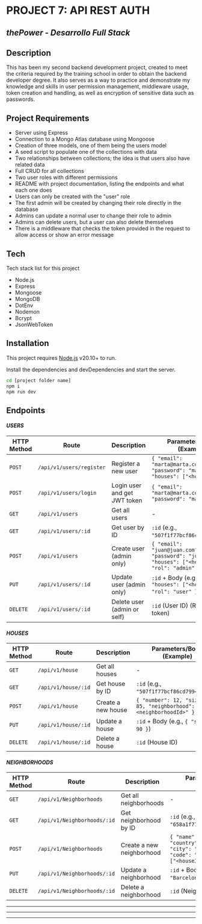 # PROJECT 7: API REST AUTH
## _thePower - Desarrollo Full Stack_

## Description
This has been my second backend development project, created to meet the criteria required by the training school in order to obtain the backend developer degree. It also serves as a way to practice and demonstrate my knowledge and skills in user permission management, middleware usage, token creation and handling, as well as encryption of sensitive data such as passwords.


## Project Requirements
- Server using Express  
- Connection to a Mongo Atlas database using Mongoose  
- Creation of three models, one of them being the users model  
- A seed script to populate one of the collections with data  
- Two relationships between collections; the idea is that users also have related data  
- Full CRUD for all collections  
- Two user roles with different permissions  
- README with project documentation, listing the endpoints and what each one does  
- Users can only be created with the "user" role  
- The first admin will be created by changing their role directly in the database  
- Admins can update a normal user to change their role to admin  
- Admins can delete users, but a user can also delete themselves  
- There is a middleware that checks the token provided in the request to allow access or show an error message  


## Tech

Tech stack list for this project
- Node.js
- Express
- Mongoose
- MongoDB
- DotEnv
- Nodemon
- Bcrypt
- JsonWebToken

## Installation

This project requires [Node.js](https://nodejs.org/) v20.10+ to run.

Install the dependencies and devDependencies and start the server.

```sh
cd [project folder name]
npm i
npm run dev
```

## Endpoints
#### _USERS_

| HTTP Method | Route                         | Description                        | Parameters/Body (Example)                                                                 |
|-------------|-------------------------------|------------------------------------|-------------------------------------------------------------------------------------------|
| `POST`      | `/api/v1/users/register`      | Register a new user                | `{ "email": "marta@marta.com", "password": "marta123", "houses": ["<houseId>"] }`         |
| `POST`      | `/api/v1/users/login`         | Login user and get JWT token       | `{ "email": "marta@marta.com", "password": "marta123" }`                                  |
| `GET`       | `/api/v1/users`               | Get all users                      | -                                                                                         |
| `GET`       | `/api/v1/users/:id`           | Get user by ID                     | `:id` (e.g., `"507f1f77bcf86cd799439011"`)                                                 |
| `POST`      | `/api/v1/users`               | Create user (admin only)           | `{ "email": "juan@juan.com", "password": "juan123", "houses": ["<houseId>"], "rol": "admin" }` |
| `PUT`       | `/api/v1/users/:id`           | Update user (admin only)           | `:id` + Body (e.g., `{ "houses": ["<houseId>"], "rol": "user" }`)                         |
| `DELETE`    | `/api/v1/users/:id`           | Delete user (admin or self)        | `:id` (User ID) (Requires JWT token)                                                      |


#### _HOUSES_

| HTTP Method | Route                  | Description             | Parameters/Body (Example)                                               |
|-------------|------------------------|-------------------------|--------------------------------------------------------------------------|
| `GET`       | `/api/v1/house`        | Get all houses          | -                                                                        |
| `GET`       | `/api/v1/house/:id`    | Get house by ID         | `:id` (e.g., `"507f1f77bcf86cd799439011"`)                               |
| `POST`      | `/api/v1/house`        | Create a new house      | `{ "number": 12, "size": 85, "neighborhood": "<neighborhoodId>" }`       |
| `PUT`       | `/api/v1/house/:id`    | Update a house          | `:id` + Body (e.g., `{ "size": 90 }`)                                    |
| `DELETE`    | `/api/v1/house/:id`    | Delete a house          | `:id` (House ID)                                                         |


#### _NEIGHBORHOODS_

| HTTP Method | Route                         | Description                | Parameters/Body (Example)                                                                 |
|-------------|-------------------------------|----------------------------|-------------------------------------------------------------------------------------------|
| `GET`       | `/api/v1/Neighborhoods`       | Get all neighborhoods      | -                                                                                         |
| `GET`       | `/api/v1/Neighborhoods/:id`   | Get neighborhood by ID     | `:id` (e.g., `"658a1f77bcf86cd799439012"`)                                                 |
| `POST`      | `/api/v1/Neighborhoods`       | Create a new neighborhood  | `{ "name": "Gràcia", "country": "España", "city": "Barcelona", "code": "08012", "house": ["<houseId>"] }` |
| `PUT`       | `/api/v1/Neighborhoods/:id`   | Update a neighborhood      | `:id` + Body (e.g., `{ "city": "Barcelona" }`)                                             |
| `DELETE`    | `/api/v1/Neighborhoods/:id`   | Delete a neighborhood      | `:id` (Neighborhood ID)                                                                   |



---
---
---
